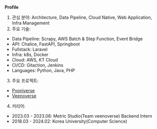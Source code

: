 **Profile**  
1. 관심 분야: Architecture, Data Pipeline, Cloud Native, Web Application, Infra Management
2. 주요 기술:
  - Data Pipeline: Scrapy, AWS Batch & Step Function, Event Bridge
  - API: Chalice, FastAPI, Springboot
  - Fullstack: Laravel
  - Infra: k8s, Docker
  - Cloud: AWS, KT Cloud
  - CI/CD: Gitaction, Jenkins
  - Languages: Python, Java, PHP 
3. 주요 프로젝트:
  - [Pyoniverse](https://github.com/KU-Capstone-Design)
  - [Veenoverse](https://veenoverse.com)
4. 커리어:
  - 2023.03 - 2023.08: Metric Studio(Team veenoverse) Backend Intern
  - 2018.03 - 2024.02: Korea University(Computer Science)
